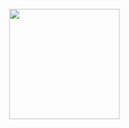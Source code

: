 <a href="https://dolmangksun.github.io"><img src="https://user-images.githubusercontent.com/43112916/45345037-269e2400-b5e0-11e8-8c51-426e4881cbec.jpg" width="200"></img></a>

